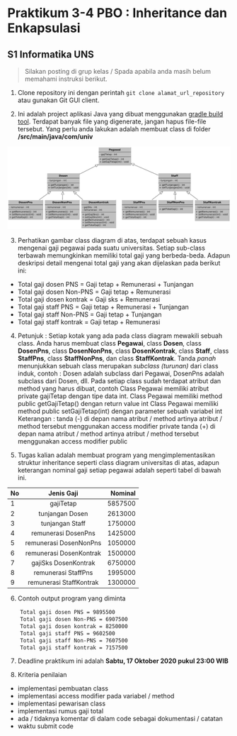 # Praktikum 3-4 PBO : Inheritance dan Enkapsulasi

## S1 Informatika UNS

> Silakan posting di grup kelas / Spada apabila anda masih belum memahami instruksi berikut. 

1. Clone repository ini dengan perintah ```git clone alamat_url_repository``` atau gunakan Git GUI client.

2. Ini adalah project aplikasi Java yang dibuat menggunakan [gradle build tool](https://gradle.org/). Terdapat banyak file yang digenerate, jangan hapus file-file tersebut. Yang perlu anda lakukan adalah membuat class di folder **/src/main/java/com/univ**

![inheritance](https://github.com/S1-Informatika-UNS/universitas/blob/main/img/inheritance.jpg "inheritance")

3. Perhatikan gambar class diagram di atas, terdapat sebuah kasus mengenai gaji pegawai pada suatu universitas. Setiap sub-class terbawah memungkinkan memiliki total gaji yang berbeda-beda.  Adapun deskripsi detail mengenai total gaji yang akan dijelaskan pada berikut ini:

* Total gaji dosen PNS = Gaji tetap + Remunerasi + Tunjangan
* Total gaji dosen Non-PNS = Gaji tetap + Remunerasi
* Total gaji dosen kontrak = Gaji sks + Remunerasi
* Total gaji staff PNS = Gaji tetap + Remunerasi + Tunjangan
* Total gaji staff Non-PNS = Gaji tetap + Tunjangan
* Total gaji staff kontrak = Gaji tetap + Remunerasi

4. Petunjuk :
Setiap kotak yang ada pada class diagram mewakili sebuah class. Anda harus membuat class **Pegawai**, class **Dosen**, class **DosenPns**, class **DosenNonPns**, class **DosenKontrak**, class **Staff**, class **StaffPns**, class **StaffNonPns**, dan class **StaffKontrak**.
Tanda _panah_ menunjukkan sebuah class merupakan _subclass (turunan)_ dari class induk, contoh : Dosen adalah subclass dari Pegawai, DosenPns adalah subclass dari Dosen, dll.
Pada setiap class sudah terdapat atribut dan method yang harus dibuat, contoh
Class Pegawai memiliki atribut private gajiTetap dengan tipe data int.
Class Pegawai memiliki method public getGajiTetap() dengan return value int
Class Pegawai memiliki method public setGajiTetap(int) dengan parameter sebuah variabel int
Keterangan : tanda (-) di depan nama atribut / method artinya atribut / method tersebut menggunakan access modifier private
tanda (+) di depan nama atribut / method artinya atribut / method tersebut menggunakan access modifier public

5. Tugas kalian adalah membuat program yang mengimplementasikan struktur inheritance seperti class diagram universitas di atas, adapun keterangan nominal gaji setiap pegawai adalah seperti tabel di bawah ini.

| No   |   Jenis Gaji   |   Nominal   |
| ------------- |:-------------:| -----:|
| 1   | gajiTetap   |   5857500   |
| 2   | tunjangan Dosen   |   2613000   |
| 3   | tunjangan Staff   |   1750000   |
| 4   | remunerasi DosenPns   |   1425000   |
| 5   | remunerasi DosenNonPns   |   1050000   |
| 6   | remunerasi DosenKontrak   |   1500000   |
| 7   | gajiSks DosenKontrak   |   6750000   |
| 8   | remunerasi StaffPns   |   1995000   |
| 9   | remunerasi StaffKontrak   |   1300000   |

6. Contoh output program yang diminta
```
    Total gaji dosen PNS = 9895500
    Total gaji dosen Non-PNS = 6907500
    Total gaji dosen kontrak = 8250000
    Total gaji staff PNS = 9602500
    Total gaji staff Non-PNS = 7607500
    Total gaji staff kontrak = 7157500
```

7. Deadline praktikum ini adalah **Sabtu, 17 Oktober 2020 pukul 23:00 WIB**

8. Kriteria penilaian
* implementasi pembuatan class
* implementasi access modifier pada variabel / method
* implementasi pewarisan class
* implementasi rumus gaji total
* ada / tidaknya komentar di dalam code sebagai dokumentasi / catatan
* waktu submit code
